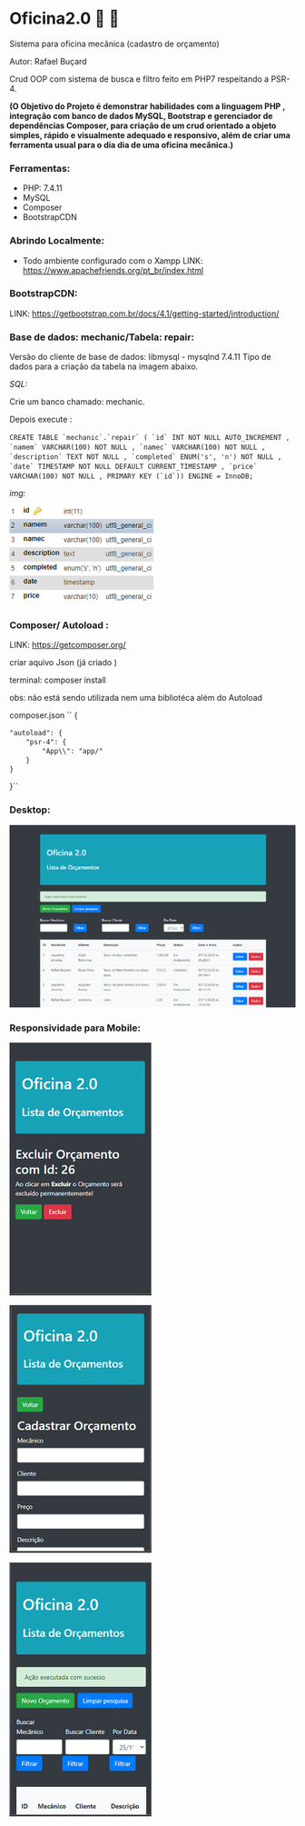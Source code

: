 # Oficina2.0 :wrench: :wrench:
 Sistema para oficina mecânica (cadastro de orçamento)
 
 Autor: Rafael Buçard 


Crud OOP com sistema de busca e filtro  feito em PHP7 respeitando a PSR-4.  
 
 **(O Objetivo do Projeto é demonstrar habilidades com a linguagem PHP , integração com banco de dados MySQL, Bootstrap e gerenciador de dependências Composer, para criação de um crud orientado a objeto simples, rápido e visualmente adequado e responsivo, além de criar uma ferramenta usual para o dia dia de uma oficina mecânica.)**
 
### Ferramentas:
* PHP: 7.4.11
* MySQL
* Composer
* BootstrapCDN
### Abrindo Localmente:
* Todo ambiente configurado com o Xampp
 LINK: https://www.apachefriends.org/pt_br/index.html  
 
   
 ### BootstrapCDN:
 
LINK: https://getbootstrap.com.br/docs/4.1/getting-started/introduction/  

   
 ### Base de dados: mechanic/Tabela: repair:
 
 Versão do cliente de base de dados: libmysql - mysqlnd 7.4.11
 Tipo de dados para a criação da tabela na imagem abaixo.
 
 *SQL:*
 
 Crie um banco chamado: mechanic.
 
 Depois execute :
 
 
`` CREATE TABLE `mechanic`.`repair` ( `id` INT NOT NULL AUTO_INCREMENT , `namem` VARCHAR(100) NOT NULL , `namec` VARCHAR(100) NOT NULL , `description` TEXT NOT NULL , `completed` ENUM('s', 'n') NOT NULL , `date` TIMESTAMP NOT NULL DEFAULT CURRENT_TIMESTAMP , `price` VARCHAR(100) NOT NULL , PRIMARY KEY (`id`)) ENGINE = InnoDB; 
 ``

 *img:*
 
![alt text](https://github.com/rafaelbucard/oficina2.0/blob/main/img_readme/Tabela.png)  


  
  
### Composer/ Autoload :

LINK: https://getcomposer.org/


criar aquivo Json (já criado )

terminal:  composer install

obs: não está sendo utilizada nem uma bibliotéca além do Autoload 

composer.json 
``
{
   
    "autoload": {
        "psr-4": {
            "App\\": "app/"
        }
    }
}``

 ### Desktop:
 
 ![alt text](https://github.com/rafaelbucard/oficina2.0/blob/main/img_readme/oficinahome.png)  


 ### Responsividade para Mobile:
 

![alt text](https://github.com/rafaelbucard/oficina2.0/blob/main/img_readme/delete_id.png)  


![alt text](https://github.com/rafaelbucard/oficina2.0/blob/main/img_readme/mobile_cadastro.png)  


![alt text](https://github.com/rafaelbucard/oficina2.0/blob/main/img_readme/home_table.png)  



